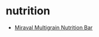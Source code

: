 # nutrition

 * [Miraval Multigrain Nutrition Bar](../index/m/miraval-multigrain-nutrition-bar-51153000.json)

